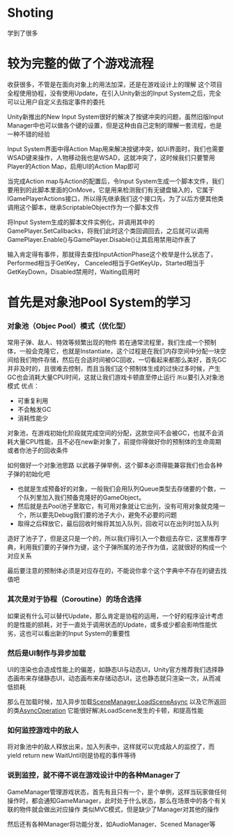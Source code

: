 # Shoting
学到了很多

# 较为完整的做了个游戏流程

收获很多，不管是在面向对象上的用法加深，还是在游戏设计上的理解
这个项目全程使用协程，没有使用Update，在引入Unity新出的Input System之后，完全可以让用户自定义去指定事件的委托



Unity新推出的New Input System很好的解决了按键冲突的问题，虽然旧版Input Manager中也可以做各个键的设置，但是这种由自己定制的理解一套流程，也是一种不错的经验

Input System界面中得Action Map用来解决按键冲突，如Ui界面时，我们也需要WSAD键来操作，人物移动我也是WSAD，这就冲突了，这时候我们只要警用Player的Action Map，启用UI的Action Map即可

当完成Action map与Action的配置后，令Input System生成一个脚本文件，我们要用到的此脚本里面的OnMove，它是用来检测我们有无键盘输入的，它属于IGamePlayerActions接口，所以得先继承我们这个接口先，为了以后方便其他类调用这个脚本，继承ScriptableObject作为一个脚本文件

将Input System生成的脚本文件实例化，并调用其中的GamePlayer.SetCallbacks，将我们此时这个类回调回去，之后就可以调用GamePlayer.Enable()与GamePlayer.Disable()让其启用禁用动作表了

输入肯定得有事件，那就得去查找InputActionPhase这个枚举是什么状态了，Performed相当于GetKey，
Canceled相当于GetKeyUp，Started相当于GetKeyDown，Disabled禁用时，Waiting启用时



# 首先是对象池Pool System的学习

### 对象池（Objec Pool）模式（优化型）
常用子弹、敌人、特效等频繁出现的物件
若在通常流程里，我们生成一个预制体，一般会克隆它，也就是Instantiate，这个过程是在我们内存空间中分配一块空间给我们物件存储，然后在合适时间被GC回收，一切看起来都那么美好，首先GC并非及时的，且很难去控制，而且当我们这个预制体生成的过快过多时候，产生GC也会消耗大量CPU时间，这就让我们游戏卡顿直至停止运行
`所以`要引入对象池模式
优点：
- 可重复利用
- 不会触发GC
- 消耗性能少

对象池，在游戏初始化阶段就完成空间的分配，这款空间不会被GC，也就不会消耗大量CPU性能，且不必在new新对象了，前提你得做好你的预制体的生命周期或者你池子的回收条件

如何做好一个对象池思路
以武器子弹举例，这个脚本必须得能兼容我们也会各种子弹的初始化吧
- 也就是生成预备好的对象，一般我们会用队列Queue类型去存储要的个数，一个队列里加入我们预备克隆好的GameObject。
- 然后就是去Pool池子里取它，有可用对象就让它出列，没有可用对象就克隆一个，所以要先Debug我们要的池子大小，避免不必要的问题
- 取得之后释放它，最后回收时候将其加入队列，回收可以在出列时加入队列

造好了池子了，但是这只是一个的，所以我们得引入一个数组去存它，这里推荐字典，利用我们要的子弹作为键，这个子弹所属的池子作为值，这就很好的构成一个对应关系

最后要注意的预制体必须是对应存在的，不能说你拿个这个字典中不存在的键去找值吧

### 其次是对于协程（Coroutine）的场合选择

如果说有什么可以替代Update，那么肯定是协程的运用，一个好的程序设计考虑的是性能的损耗，对于一直处于调用状态的Update，或多或少都会影响性能优劣，这也可以看出新的Input System的重要性

### 然后是UI制作与异步加载

UI的渲染也会造成性能上的偏差，如静态UI与动态UI，Unity官方推荐我们选择静态画布来存储静态UI，动态画布来存储动态UI，这也静态就只渲染一次，从而减低损耗

那么在加载时候，加入异步加载[SceneManager.LoadSceneAsync](https://docs.unity3d.com/ScriptReference/SceneManagement.SceneManager.LoadSceneAsync.html "SceneManager.LoadSceneAsync")
以及它所返回的类[AsyncOperation](https://docs.unity3d.com/ScriptReference/AsyncOperation.html "AsyncOperation")
它能很好解决LoadScene发生的卡顿，和提高性能

### 如何监控游戏中的敌人

将对象池中的敌人释放出来，加入列表中，这样就可以完成敌人的监控了，而yield return new WaitUntil则是协程的事件等待

### 说到监控，就不得不说在游戏设计中的各种Manager了

GameManager管理游戏状态，首先有且只有一个，是个单例，这样当玩家做任何操作时，都会通知GameManager，此时处于什么状态，那么在场景中的各个有关联的物件就会做出对应操作
类似MVC模式，但是缺少了Manager对其他的操作

然后还有各种Manager将功能分发，如AudioManager、Scened Manager等
